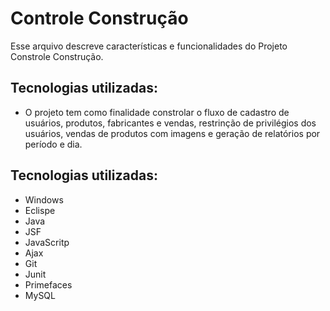 
# Controle Construção

Esse arquivo descreve características e funcionalidades do Projeto Constrole Construção.

## Tecnologias utilizadas:

- O projeto tem como finalidade constrolar o fluxo de cadastro de usuários, produtos, fabricantes e vendas, restrinção de privilégios dos usuários, vendas de produtos com imagens e geração de relatórios por período e dia. 

## Tecnologias utilizadas:

- Windows
- Eclispe
- Java
- JSF
- JavaScritp
- Ajax
- Git
- Junit
- Primefaces
- MySQL
